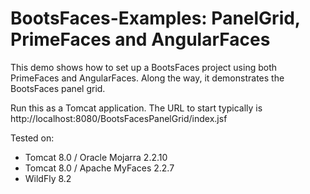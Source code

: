 # BootsFaces-Examples: PanelGrid, PrimeFaces and AngularFaces
This demo shows how to set up a BootsFaces project using both PrimeFaces and AngularFaces. Along the way, it demonstrates
the BootsFaces panel grid.

Run this as a Tomcat application. The URL to start typically is http://localhost:8080/BootsFacesPanelGrid/index.jsf

Tested on:
<ul>
<li>Tomcat 8.0 / Oracle Mojarra 2.2.10</li>
<li>Tomcat 8.0 / Apache MyFaces 2.2.7</li>
<li>WildFly 8.2</li>
</ul>
